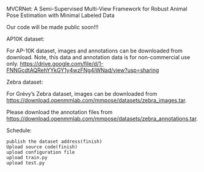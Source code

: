 MVCRNet: A Semi-Supervised Multi-View Framework for Robust Animal Pose Estimation with Minimal Labeled Data

Our code will be made public soon!!!

AP10K dataset:

For AP-10K dataset, images and annotations can be downloaded from download. Note, this data and annotation data is for non-commercial use only. https://drive.google.com/file/d/1-FNNGcdtAQRehYYkGY1y4wzFNg4iWNad/view?usp=sharing

Zebra dataset: 

For Grévy’s Zebra dataset, images can be downloaded from https://download.openmmlab.com/mmpose/datasets/zebra_images.tar.

Please download the annotation files from https://download.openmmlab.com/mmpose/datasets/zebra_annotations.tar.

Schedule:

    publish the dataset address(finish)
    Upload source code(finish)
    upload configuration file
    upload train.py
    upload test.py

